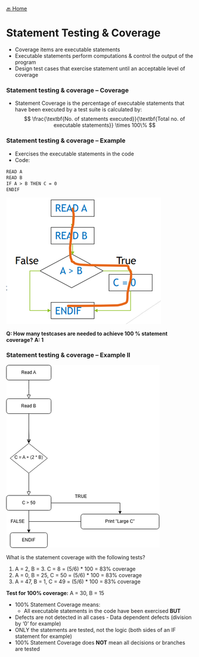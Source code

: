 [🔙 Home](../home.md)

# Statement Testing & Coverage

* Coverage items are executable statements
* Executable statements perform computations & control the output of the program
* Design test cases that exercise statement until an acceptable level of coverage

### Statement testing & coverage – Coverage

* Statement Coverage is the percentage of executable statements that have been executed by a test suite is calculated by:
  $$
  \frac{\textbf{No. of statements executed}}{\textbf{Total no. of executable statements}} \times 100\%
  $$

### Statement testing & coverage – Example

* Exercises the executable statements in the code
* Code:

````
READ A
READ B
IF A > B THEN C = 0
ENDIF
````

![image4.png](assets/image4.png)

**Q: How many testcases are needed to achieve 100 % statement coverage?**
**A: 1**

### Statement testing & coverage – Example II

![image5.png](assets/image5.png)


What is the statement coverage with the following tests?

1. A = 2, B = 3. C = 8 = (5/6) * 100 = 83% coverage
2. A = 0, B = 25, C = 50 = (5/6) * 100 = 83% coverage
3. A = 47, B = 1, C = 49 = (5/6) * 100 = 83% coverage

**Test for 100% coverage:** A = 30, B = 15

* 100% Statement Coverage means:
  * All executable statements in the code have been exercised
**BUT**
* Defects are not detected in all cases - Data dependent defects (division by ‘0’ for example)
* ONLY the statements are tested, not the logic (both sides of an IF statement for example)
* 100% Statement Coverage does **NOT** mean all decisions or branches are tested